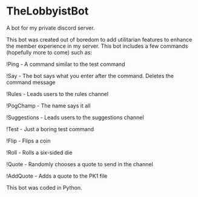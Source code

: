 # TheLobbyistBot
A bot for my private discord server.

This bot was created out of boredom to add utilitarian features to enhance the member experience in my server. This bot includes a few commands (hopefully more to come) such as:

!Ping - A command similar to the test command

!Say - The bot says what you enter after the command. Deletes the command message

!Rules - Leads users to the rules channel

!PogChamp - The name says it all

!Suggestions - Leads users to the suggestions channel

!Test - Just a boring test command

!Flip - Flips a coin

!Roll - Rolls a six-sided die

!Quote - Randomly chooses a quote to send in the channel

!AddQuote - Adds a quote to the PK1 file

This bot was coded in Python.
